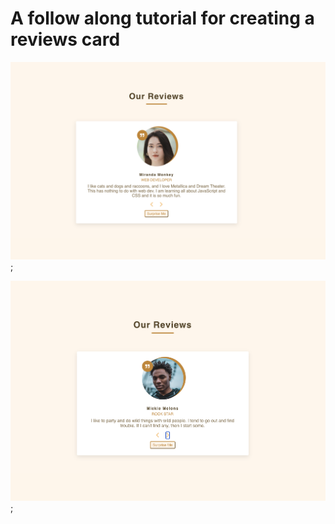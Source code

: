 # A follow along tutorial for creating a reviews card

![Screenshot 1](/images/screenshot1.png);

![Screenshot 2](/images/screenshot2.png);